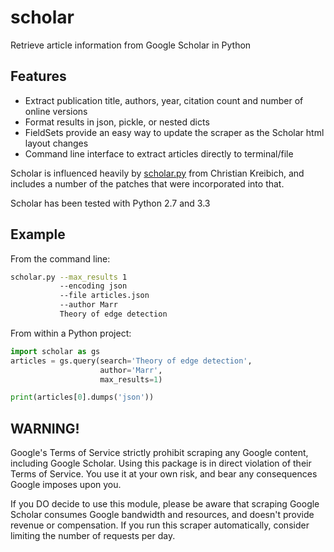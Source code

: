 scholar
========

Retrieve article information from Google Scholar in Python

Features
--------

 - Extract publication title, authors, year, citation count and number of online versions
 - Format results in json, pickle, or nested dicts
 - FieldSets provide an easy way to update the scraper as the Scholar html layout changes
 - Command line interface to extract articles directly to terminal/file

Scholar is influenced heavily by [scholar.py](https://github.com/ckreibich/scholar.py) from Christian Kreibich, and includes a number of the patches that were incorporated into that.

Scholar has been tested with Python 2.7 and 3.3

Example
-------

From the command line:

```bash
scholar.py --max_results 1
           --encoding json
           --file articles.json
           --author Marr
           Theory of edge detection
```

From within a Python project:

```python
import scholar as gs
articles = gs.query(search='Theory of edge detection',
                    author='Marr',
                    max_results=1)

print(articles[0].dumps('json'))
```

WARNING!
--------
Google's Terms of Service strictly prohibit scraping any Google content, including Google Scholar. Using this package is in direct violation of their Terms of Service. You use it at your own risk, and bear any consequences Google imposes upon you.

If you DO decide to use this module, please be aware that scraping Google Scholar consumes Google bandwidth and resources, and doesn't provide revenue or compensation. If you run this scraper automatically, consider limiting the number of requests per day.

